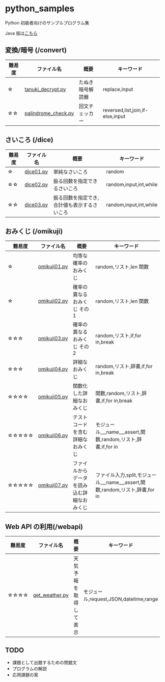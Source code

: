 # python_samples

Python 初級者向けのサンプルプログラム集

Java 版は[こちら](https://github.com/AyumuTakai/java_samples)

## 変換/暗号 (/convert)

| 難易度 | ファイル名                                                                                                | 概要             | キーワード                       |
| ------ | --------------------------------------------------------------------------------------------------------- | ---------------- | -------------------------------- |
| ☆      | [tanuki_decrypt.py](https://github.com/AyumuTakai/python_samples/blob/main/convert/tanuki_decrypt.py)     | たぬき暗号解読器 | replace,input                    |
| ☆☆     | [palindrome_check.py](https://github.com/AyumuTakai/python_samples/blob/main/convert/palindrome_check.py) | 回文チェッカー   | reversed,list,join,if-else,input |

## さいころ (/dice)

| 難易度 | ファイル名                                                                         | 概要                                        | キーワード             |
| ------ | ---------------------------------------------------------------------------------- | ------------------------------------------- | ---------------------- |
| ☆      | [dice01.py](https://github.com/AyumuTakai/python_samples/blob/main/dice/dice01.py) | 単純なさいころ                              | random                 |
| ☆☆     | [dice02.py](https://github.com/AyumuTakai/python_samples/blob/main/dice/dice02.py) | 振る回数を指定できるさいころ                | random,input,int,while |
| ☆☆     | [dice03.py](https://github.com/AyumuTakai/python_samples/blob/main/dice/dice03.py) | 振る回数を指定でき,合計値も表示するさいころ | random,input,int,while |

## おみくじ (/omikuji)

| 難易度 | ファイル名                                                                                  | 概要                                       | キーワード                                                                       |
| ------ | ------------------------------------------------------------------------------------------- | ------------------------------------------ | -------------------------------------------------------------------------------- |
| ☆      | [omikuji01.py](https://github.com/AyumuTakai/python_samples/blob/main/omikuji/omikuji01.py) | 均等な確率のおみくじ                       | random,リスト,len 関数                                                           |
| ☆      | [omikuji02.py](https://github.com/AyumuTakai/python_samples/blob/main/omikuji/omikuji02.py) | 確率の異なるおみくじ その 1                | random,リスト,len 関数                                                           |
| ☆☆☆    | [omikuji03.py](https://github.com/AyumuTakai/python_samples/blob/main/omikuji/omikuji03.py) | 確率の異なるおみくじ その 2                | random,リスト,if,for in,break                                                    |
| ☆☆☆    | [omikuji04.py](https://github.com/AyumuTakai/python_samples/blob/main/omikuji/omikuji04.py) | 詳細なおみくじ                             | random,リスト,辞書,if,for in,break                                               |
| ☆☆☆☆   | [omikuji05.py](https://github.com/AyumuTakai/python_samples/blob/main/omikuji/omikuji05.py) | 関数化した詳細なおみくじ                   | 関数,random,リスト,辞書,if,for in,break                                          |
| ☆☆☆☆☆  | [omikuji06.py](https://github.com/AyumuTakai/python_samples/blob/main/omikuji/omikuji06.py) | テストコードを含む詳細なおみくじ           | モジュール,\_\_name\_\_,assert,関数,random,リスト,辞書,if,for in                 |
| ☆☆☆☆☆  | [omikuji07.py](https://github.com/AyumuTakai/python_samples/blob/main/omikuji/omikuji07.py) | ファイルからデータを読み込む詳細なおみくじ | ファイル入力,split,モジュール,\_\_name\_\_,assert,関数,random,リスト,辞書,for in |

## Web API の利用(/webapi)

| 難易度 | ファイル名                                                                                     | 概要                   | キーワード                             |
| ------ | ---------------------------------------------------------------------------------------------- | ---------------------- | -------------------------------------- |
| ☆☆☆☆   | [get_weather.py](https://github.com/AyumuTakai/python_samples/blob/main/webapi/get_weather.py) | 天気予報を取得して表示 | モジュール,request,JSON,datetime,range |

## TODO

- 課題として出題するための問題文
- プログラムの解説
- 応用課題の案
